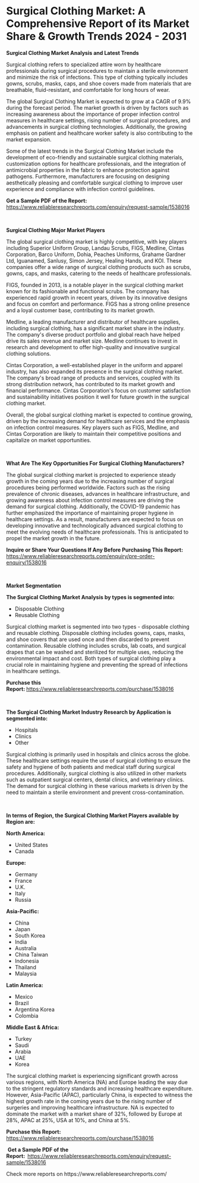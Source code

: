 <p><h1>Surgical Clothing Market: A Comprehensive Report of its Market Share & Growth Trends 2024 - 2031</h1></p><p><strong>Surgical Clothing Market Analysis and Latest Trends</strong></p>
<p><p>Surgical clothing refers to specialized attire worn by healthcare professionals during surgical procedures to maintain a sterile environment and minimize the risk of infections. This type of clothing typically includes gowns, scrubs, masks, caps, and shoe covers made from materials that are breathable, fluid-resistant, and comfortable for long hours of wear.</p><p>The global Surgical Clothing Market is expected to grow at a CAGR of 9.9% during the forecast period. The market growth is driven by factors such as increasing awareness about the importance of proper infection control measures in healthcare settings, rising number of surgical procedures, and advancements in surgical clothing technologies. Additionally, the growing emphasis on patient and healthcare worker safety is also contributing to the market expansion.</p><p>Some of the latest trends in the Surgical Clothing Market include the development of eco-friendly and sustainable surgical clothing materials, customization options for healthcare professionals, and the integration of antimicrobial properties in the fabric to enhance protection against pathogens. Furthermore, manufacturers are focusing on designing aesthetically pleasing and comfortable surgical clothing to improve user experience and compliance with infection control guidelines.</p></p>
<p><strong>Get a Sample PDF of the Report:&nbsp;</strong> <a href="https://www.reliableresearchreports.com/enquiry/request-sample/1538016">https://www.reliableresearchreports.com/enquiry/request-sample/1538016</a></p>
<p>&nbsp;</p>
<p><strong>Surgical Clothing Major Market Players</strong></p>
<p><p>The global surgical clothing market is highly competitive, with key players including Superior Uniform Group, Landau Scrubs, FIGS, Medline, Cintas Corporation, Barco Uniform, Dohia, Peaches Uniforms, Grahame Gardner Ltd, Iguanamed, Sanlusy, Simon Jersey, Healing Hands, and KOI. These companies offer a wide range of surgical clothing products such as scrubs, gowns, caps, and masks, catering to the needs of healthcare professionals.</p><p>FIGS, founded in 2013, is a notable player in the surgical clothing market known for its fashionable and functional scrubs. The company has experienced rapid growth in recent years, driven by its innovative designs and focus on comfort and performance. FIGS has a strong online presence and a loyal customer base, contributing to its market growth.</p><p>Medline, a leading manufacturer and distributor of healthcare supplies, including surgical clothing, has a significant market share in the industry. The company's diverse product portfolio and global reach have helped drive its sales revenue and market size. Medline continues to invest in research and development to offer high-quality and innovative surgical clothing solutions.</p><p>Cintas Corporation, a well-established player in the uniform and apparel industry, has also expanded its presence in the surgical clothing market. The company's broad range of products and services, coupled with its strong distribution network, has contributed to its market growth and financial performance. Cintas Corporation's focus on customer satisfaction and sustainability initiatives position it well for future growth in the surgical clothing market. </p><p>Overall, the global surgical clothing market is expected to continue growing, driven by the increasing demand for healthcare services and the emphasis on infection control measures. Key players such as FIGS, Medline, and Cintas Corporation are likely to maintain their competitive positions and capitalize on market opportunities.</p></p>
<p>&nbsp;</p>
<p><strong>What Are The Key Opportunities For Surgical Clothing Manufacturers?</strong></p>
<p><p>The global surgical clothing market is projected to experience steady growth in the coming years due to the increasing number of surgical procedures being performed worldwide. Factors such as the rising prevalence of chronic diseases, advances in healthcare infrastructure, and growing awareness about infection control measures are driving the demand for surgical clothing. Additionally, the COVID-19 pandemic has further emphasized the importance of maintaining proper hygiene in healthcare settings. As a result, manufacturers are expected to focus on developing innovative and technologically advanced surgical clothing to meet the evolving needs of healthcare professionals. This is anticipated to propel the market growth in the future.</p></p>
<p><strong>Inquire or Share Your Questions If Any Before Purchasing This Report:</strong> <a href="https://www.reliableresearchreports.com/enquiry/pre-order-enquiry/1538016">https://www.reliableresearchreports.com/enquiry/pre-order-enquiry/1538016</a></p>
<p>&nbsp;</p>
<p><strong>Market Segmentation</strong></p>
<p><strong>The Surgical Clothing Market Analysis by types is segmented into:</strong></p>
<p><ul><li>Disposable Clothing</li><li>Reusable Clothing</li></ul></p>
<p><p>Surgical clothing market is segmented into two types - disposable clothing and reusable clothing. Disposable clothing includes gowns, caps, masks, and shoe covers that are used once and then discarded to prevent contamination. Reusable clothing includes scrubs, lab coats, and surgical drapes that can be washed and sterilized for multiple uses, reducing the environmental impact and cost. Both types of surgical clothing play a crucial role in maintaining hygiene and preventing the spread of infections in healthcare settings.</p></p>
<p><strong>Purchase this Report:&nbsp;</strong><a href="https://www.reliableresearchreports.com/purchase/1538016">https://www.reliableresearchreports.com/purchase/1538016</a></p>
<p>&nbsp;</p>
<p><strong>The Surgical Clothing Market Industry Research by Application is segmented into:</strong></p>
<p><ul><li>Hospitals</li><li>Clinics</li><li>Other</li></ul></p>
<p><p>Surgical clothing is primarily used in hospitals and clinics across the globe. These healthcare settings require the use of surgical clothing to ensure the safety and hygiene of both patients and medical staff during surgical procedures. Additionally, surgical clothing is also utilized in other markets such as outpatient surgical centers, dental clinics, and veterinary clinics. The demand for surgical clothing in these various markets is driven by the need to maintain a sterile environment and prevent cross-contamination.</p></p>
<p>&nbsp;</p>
<p><strong>In terms of Region, the Surgical Clothing Market Players available by Region are:</strong></p>
<p>
    <p> <strong> North America: </strong>
        <ul>
            <li>United States</li>
            <li>Canada</li>
        </ul>
        </p> 
    <p> <strong> Europe: </strong>
        <ul>
            <li>Germany</li>
            <li>France</li>
            <li>U.K.</li>
            <li>Italy</li>
            <li>Russia</li>
        </ul>
        </p> 
    <p> <strong> Asia-Pacific: </strong>
        <ul>
            <li>China</li>
            <li>Japan</li>
            <li>South Korea</li>
            <li>India</li>
            <li>Australia</li>
            <li>China Taiwan</li>
            <li>Indonesia</li>
            <li>Thailand</li>
            <li>Malaysia</li>
        </ul>
        </p> 
    <p> <strong> Latin America: </strong>
        <ul>
            <li>Mexico</li>
            <li>Brazil</li>
            <li>Argentina Korea</li>
            <li>Colombia</li>
        </ul>
        </p> 
    <p> <strong> Middle East & Africa: </strong>
        <ul>
            <li>Turkey</li>
            <li>Saudi</li>
            <li>Arabia</li>
            <li>UAE</li>
            <li>Korea</li>
        </ul>
    </p>
    </p>
<p><p>The surgical clothing market is experiencing significant growth across various regions, with North America (NA) and Europe leading the way due to the stringent regulatory standards and increasing healthcare expenditure. However, Asia-Pacific (APAC), particularly China, is expected to witness the highest growth rate in the coming years due to the rising number of surgeries and improving healthcare infrastructure. NA is expected to dominate the market with a market share of 32%, followed by Europe at 28%, APAC at 25%, USA at 10%, and China at 5%.</p></p>
<p><strong>Purchase this Report: </strong><a href="https://www.reliableresearchreports.com/purchase/1538016">https://www.reliableresearchreports.com/purchase/1538016</a></p>
<p>&nbsp;<strong>Get a Sample PDF of the Report:&nbsp;&nbsp;</strong><a href="https://www.reliableresearchreports.com/enquiry/request-sample/1538016">https://www.reliableresearchreports.com/enquiry/request-sample/1538016</a></p>
<p><strong></strong></p>
<p>Check more reports on https://www.reliableresearchreports.com/</p>